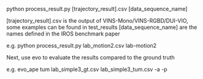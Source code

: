 python process_result.py [trajectory_result].csv [data_sequence_name] 

[trajectory_result].csv is the output of VINS-Mono/VINS-RGBD/DUI-VIO, some examples can be found in test_results 
[data_sequence_name] are the names defined in the IROS benchmark paper 

e.g. python process_result.py lab_motion2.csv lab-motion2  

Next, use evo to evaluate the results compared to the ground truth 

e.g. evo_ape tum lab_simple3_gt.csv lab_simple3_tum.csv -a -p
